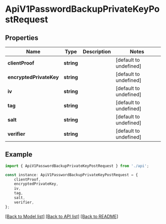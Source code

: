 # ApiV1PasswordBackupPrivateKeyPostRequest


## Properties

Name | Type | Description | Notes
------------ | ------------- | ------------- | -------------
**clientProof** | **string** |  | [default to undefined]
**encryptedPrivateKey** | **string** |  | [default to undefined]
**iv** | **string** |  | [default to undefined]
**tag** | **string** |  | [default to undefined]
**salt** | **string** |  | [default to undefined]
**verifier** | **string** |  | [default to undefined]

## Example

```typescript
import { ApiV1PasswordBackupPrivateKeyPostRequest } from './api';

const instance: ApiV1PasswordBackupPrivateKeyPostRequest = {
    clientProof,
    encryptedPrivateKey,
    iv,
    tag,
    salt,
    verifier,
};
```

[[Back to Model list]](../README.md#documentation-for-models) [[Back to API list]](../README.md#documentation-for-api-endpoints) [[Back to README]](../README.md)
